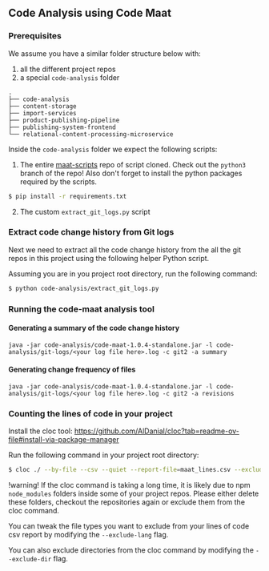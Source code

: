 ## Code Analysis using Code Maat

### Prerequisites
We assume you have a similar folder structure below with:
1. all the different project repos
2. a special `code-analysis` folder

```
.
├── code-analysis
├── content-storage
├── import-services
├── product-publishing-pipeline
├── publishing-system-frontend
└── relational-content-processing-microservice

```

Inside the `code-analysis` folder we expect the following scripts:
1. The entire [maat-scripts](https://github.com/adamtornhill/maat-scripts/tree/python3) repo of script cloned.
Check out the `python3` branch of the repo!
Also don't forget to install the python packages required by the scripts.
```sh
$ pip install -r requirements.txt
```

2. The custom `extract_git_logs.py` script

### Extract code change history from Git logs
Next we need to extract all the code change history from the all the git repos in this project using the following helper Python script.

Assuming you are in you project root directory, run the following command:
```sh
$ python code-analysis/extract_git_logs.py
```

### Running the code-maat analysis tool
#### Generating a summary of the code change history
```
java -jar code-analysis/code-maat-1.0.4-standalone.jar -l code-analysis/git-logs/<your log file here>.log -c git2 -a summary
```

#### Generating change frequency of files
```
java -jar code-analysis/code-maat-1.0.4-standalone.jar -l code-analysis/git-logs/<your log file here>.log -c git2 -a revisions
```

### Counting the lines of code in your project

Install the cloc tool: https://github.com/AlDanial/cloc?tab=readme-ov-file#install-via-package-manager

Run the following command in your project root directory:
```sh
$ cloc ./ --by-file --csv --quiet --report-file=maat_lines.csv --exclude-lang=SVG,JSON,CSV,XML,Text --exclude-dir=code-analysis,code
```
!warning! If the cloc command is taking a long time, it is likely due to npm `node_modules` folders inside some of your project repos. Please either delete these folders, checkout the repositories again or exclude them from the cloc command.

You can tweak the file types you want to exclude from your lines of code csv report by modifying the `--exclude-lang` flag.

You can also exclude directories from the cloc command by modifying the `--exclude-dir` flag.
